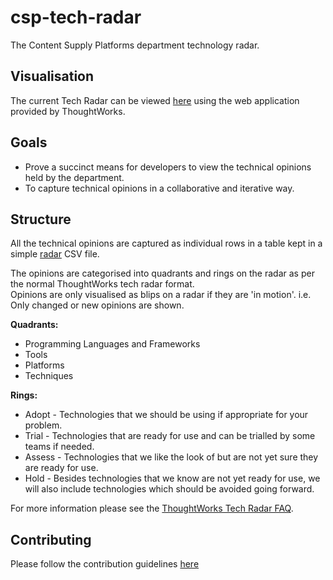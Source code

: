 # csp-tech-radar
The Content Supply Platforms department technology radar.

## Visualisation
The current Tech Radar can be viewed [here](https://radar.thoughtworks.com/?sheetId=https%3A%2F%2Fraw.githubusercontent.com%2Fsky-uk%2Fcsp-tech-radar%2Fmaster%2Fradar.csv) using the web application provided by ThoughtWorks.

## Goals
* Prove a succinct means for developers to view the technical opinions held by the department.
* To capture technical opinions in a collaborative and iterative way.

## Structure
All the technical opinions are captured as individual rows in a table kept in a simple [radar](https://github.com/sky-uk/csp-tech-radar/blob/master/radar.csv) CSV file.

The opinions are categorised into quadrants and rings on the radar as per the normal ThoughtWorks tech radar format.  
Opinions are only visualised as blips on a radar if they are 'in motion'. i.e. Only changed or new opinions are shown.

**Quadrants:**
* Programming Languages and Frameworks
* Tools
* Platforms
* Techniques

**Rings:**
* Adopt - Technologies that we should be using if appropriate for your problem.
* Trial - Technologies that are ready for use and can be trialled by some teams if needed.
* Assess - Technologies that we like the look of but are not yet sure they are ready for use.
* Hold - Besides technologies that we know are not yet ready for use, we will also include technologies which should be avoided going forward.

For more information please see the [ThoughtWorks Tech Radar FAQ](https://www.thoughtworks.com/radar/faq).

## Contributing
Please follow the contribution guidelines [here](CONTRIBUTING.md)
